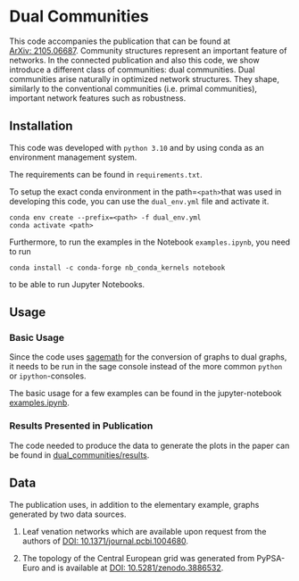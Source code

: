 # Dual Communities

This code accompanies the publication that can be found at [ArXiv:&nbsp;2105.06687](https://arxiv.org/abs/2105.06687).
Community structures represent an important feature of networks. In the connected publication and also this code, we show introduce a different class of communities: dual communities. Dual communities arise naturally in optimized network structures.
 They shape, similarly to the conventional communities (i.e. primal communities), important network features such as robustness.

## Installation

This code was developed with `python 3.10` and by using conda as an environment management system.

The requirements can be found in `requirements.txt`. 

To setup the exact conda environment in the path=`<path>`that was used in developing this code, you can use the `dual_env.yml` file and activate it.

```shell
conda env create --prefix=<path> -f dual_env.yml
conda activate <path>
```

Furthermore, to run the examples in the Notebook `examples.ipynb`, you need to run 

```shell
conda install -c conda-forge nb_conda_kernels notebook
```
to be able to run Jupyter Notebooks.

## Usage

### Basic Usage
Since the code uses [sagemath](https://doc.sagemath.org/html/en/installation/conda.html) for the conversion of graphs to dual graphs, it needs to be run in the sage console instead of the more common `python` or `ipython`-consoles.

The basic usage for a few examples can be found in the jupyter-notebook 
[examples.ipynb](./examples.ipynb).

### Results Presented in Publication

The code needed to produce the data to generate the plots in the paper can be found in [dual_communities/results](./dual_communities/results).


## Data 
The publication uses, in addition to the elementary example, graphs generated by two data sources.

1. Leaf venation networks which are available upon request from the authors of [DOI:&nbsp;10.1371/journal.pcbi.1004680](https://doi.org/10.1371/journal.pcbi.1004680).

2. The topology of the Central European grid was generated from PyPSA-Euro and is available at  [DOI:&nbsp;10.5281/zenodo.3886532](https://doi.org/10.5281/zenodo.3886532).






